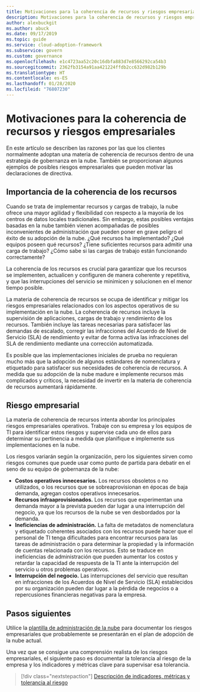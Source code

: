 ```yaml
---
title: Motivaciones para la coherencia de recursos y riesgos empresariales
description: Motivaciones para la coherencia de recursos y riesgos empresariales
author: alexbuckgit
ms.author: abuck
ms.date: 09/17/2019
ms.topic: guide
ms.service: cloud-adoption-framework
ms.subservice: govern
ms.custom: governance
ms.openlocfilehash: e1c4723aa52c20c16dbfa883d7e8566292ca54b3
ms.sourcegitcommit: 2362fb3154a91aa421224ffdb2cc632d982b129b
ms.translationtype: HT
ms.contentlocale: es-ES
ms.lasthandoff: 01/28/2020
ms.locfileid: "76807230"
---
```

# <a name="resource-consistency-motivations-and-business-risks"></a>Motivaciones para la coherencia de recursos y riesgos empresariales

En este artículo se describen las razones por las que los clientes normalmente adoptan una materia de coherencia de recursos dentro de una estrategia de gobernanza en la nube. También se proporcionan algunos ejemplos de posibles riesgos empresariales que pueden motivar las declaraciones de directiva.

<!-- markdownlint-disable MD026 -->

## <a name="resource-consistency-relevancy"></a>Importancia de la coherencia de los recursos

Cuando se trata de implementar recursos y cargas de trabajo, la nube ofrece una mayor agilidad y flexibilidad con respecto a la mayoría de los centros de datos locales tradicionales. Sin embargo, estas posibles ventajas basadas en la nube también vienen acompañadas de posibles inconvenientes de administración que pueden poner en grave peligro el éxito de su adopción de la nube. ¿Qué recursos ha implementado? ¿Qué equipos poseen qué recursos? ¿Tiene suficientes recursos para admitir una carga de trabajo? ¿Cómo sabe si las cargas de trabajo están funcionando correctamente?

La coherencia de los recursos es crucial para garantizar que los recursos se implementen, actualicen y configuren de manera coherente y repetitiva, y que las interrupciones del servicio se minimicen y solucionen en el menor tiempo posible.

La materia de coherencia de recursos se ocupa de identificar y mitigar los riesgos empresariales relacionados con los aspectos operativos de su implementación en la nube. La coherencia de recursos incluye la supervisión de aplicaciones, cargas de trabajo y rendimiento de los recursos. También incluye las tareas necesarias para satisfacer las demandas de escalado, corregir las infracciones del Acuerdo de Nivel de Servicio (SLA) de rendimiento y evitar de forma activa las infracciones del SLA de rendimiento mediante una corrección automatizada.

Es posible que las implementaciones iniciales de prueba no requieran mucho más que la adopción de algunos estándares de nomenclatura y etiquetado para satisfacer sus necesidades de coherencia de recursos. A medida que su adopción de la nube madure e implemente recursos más complicados y críticos, la necesidad de invertir en la materia de coherencia de recursos aumentará rápidamente.

## <a name="business-risk"></a>Riesgo empresarial

La materia de coherencia de recursos intenta abordar los principales riesgos empresariales operativos. Trabaje con su empresa y los equipos de TI para identificar estos riesgos y supervise cada uno de ellos para determinar su pertinencia a medida que planifique e implemente sus implementaciones en la nube.

Los riesgos variarán según la organización, pero los siguientes sirven como riesgos comunes que puede usar como punto de partida para debatir en el seno de su equipo de gobernanza de la nube:

- **Costos operativos innecesarios.** Los recursos obsoletos o no utilizados, o los recursos que se sobreaprovisionan en épocas de baja demanda, agregan costos operativos innecesarios.
- **Recursos infraaprovisionados.** Los recursos que experimentan una demanda mayor a la prevista pueden dar lugar a una interrupción del negocio, ya que los recursos de la nube se ven desbordados por la demanda.
- **Ineficiencias de administración.** La falta de metadatos de nomenclatura y etiquetado coherentes asociados con los recursos puede hacer que el personal de TI tenga dificultades para encontrar recursos para las tareas de administración o para determinar la propiedad y la información de cuentas relacionada con los recursos. Esto se traduce en ineficiencias de administración que pueden aumentar los costos y retardar la capacidad de respuesta de la TI ante la interrupción del servicio u otros problemas operativos.
- **Interrupción del negocio.** Las interrupciones del servicio que resultan en infracciones de los Acuerdos de Nivel de Servicio (SLA) establecidos por su organización pueden dar lugar a la pérdida de negocios o a repercusiones financieras negativas para la empresa.

## <a name="next-steps"></a>Pasos siguientes

Utilice la [plantilla de administración de la nube](./template.md) para documentar los riesgos empresariales que probablemente se presentarán en el plan de adopción de la nube actual.

Una vez que se consigue una comprensión realista de los riesgos empresariales, el siguiente paso es documentar la tolerancia al riesgo de la empresa y los indicadores y métricas clave para supervisar esa tolerancia.

> [!div class="nextstepaction"]
> [Descripción de indicadores, métricas y tolerancia al riesgo](./metrics-tolerance.md)
